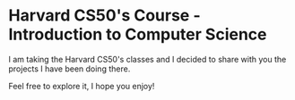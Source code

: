 # Harvard CS50's Course - Introduction to Computer Science

I am taking the Harvard CS50's classes and I decided to share with you the projects I have been doing there.

Feel free to explore it, I hope you enjoy!

